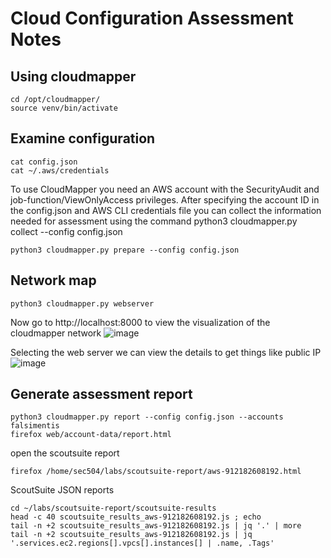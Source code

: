 # Cloud Configuration Assessment Notes

## Using cloudmapper

```
cd /opt/cloudmapper/
source venv/bin/activate
```

## Examine configuration

```
cat config.json
cat ~/.aws/credentials
```

To use CloudMapper you need an AWS account with the SecurityAudit and job-function/ViewOnlyAccess privileges. After specifying the account ID in the config.json and AWS CLI credentials file you can collect the information needed for assessment using the command python3 cloudmapper.py collect --config config.json

```
python3 cloudmapper.py prepare --config config.json
```

## Network map

```
python3 cloudmapper.py webserver
```

Now go to http://localhost:8000 to view the visualization of the cloudmapper network
![image](https://github.com/user-attachments/assets/6c5da4fc-68b4-404e-a4e8-42fd865b7b0d)

Selecting the web server we can view the details to get things like public IP
![image](https://github.com/user-attachments/assets/c70c6b9c-2c2f-4aad-a6b0-f6345ace470d)


## Generate assessment report

```
python3 cloudmapper.py report --config config.json --accounts falsimentis
firefox web/account-data/report.html
```

open the scoutsuite report

```
firefox /home/sec504/labs/scoutsuite-report/aws-912182608192.html
```

ScoutSuite JSON reports

```
cd ~/labs/scoutsuite-report/scoutsuite-results
head -c 40 scoutsuite_results_aws-912182608192.js ; echo
tail -n +2 scoutsuite_results_aws-912182608192.js | jq '.' | more
tail -n +2 scoutsuite_results_aws-912182608192.js | jq '.services.ec2.regions[].vpcs[].instances[] | .name, .Tags'

```
